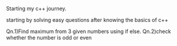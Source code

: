 Starting my c++ journey.

starting by solving easy questions after knowing the basics of c++

Qn.1)Find maximum from 3 given numbers using if else.
Qn.2)check whether the number is odd or even
